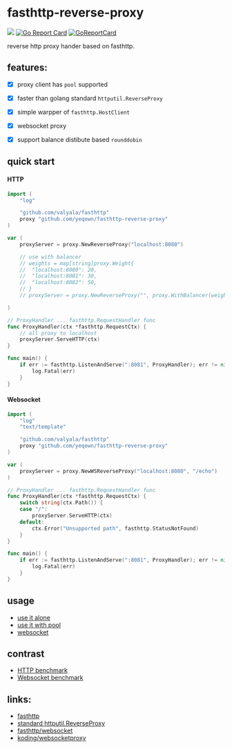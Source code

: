 # fasthttp-reverse-proxy
![](https://img.shields.io/badge/LICENSE-MIT-blue.svg) [![Go Report Card](https://goreportcard.com/badge/github.com/yeqown/fasthttp-reverse-proxy)](https://goreportcard.com/report/github.com/yeqown/fasthttp-reverse-proxy) [![GoReportCard](https://godoc.org/github.com/yeqown/fasthttp-reverse-proxy?status.svg)](https://godoc.org/github.com/yeqown/fasthttp-reverse-proxy)

reverse http proxy hander based on fasthttp.

## features:

* [x] proxy client has `pool` supported

* [x] faster than golang standard `httputil.ReverseProxy`

* [x] simple warpper of `fasthttp.HostClient` 

* [x] websocket proxy

* [x] support balance distibute based `rounddobin`

## quick start

#### HTTP
```go
import (
	"log"

	"github.com/valyala/fasthttp"
	proxy "github.com/yeqown/fasthttp-reverse-proxy"
)

var (
	proxyServer = proxy.NewReverseProxy("localhost:8080")

	// use with balancer
	// weights = map[string]proxy.Weight{
	// 	"localhost:8080": 20,
	// 	"localhost:8081": 30,
	// 	"localhost:8082": 50,
	// }
	// proxyServer = proxy.NewReverseProxy("", proxy.WithBalancer(weights))

)

// ProxyHandler ... fasthttp.RequestHandler func
func ProxyHandler(ctx *fasthttp.RequestCtx) {
	// all proxy to localhost
	proxyServer.ServeHTTP(ctx)
}

func main() {
	if err := fasthttp.ListenAndServe(":8081", ProxyHandler); err != nil {
		log.Fatal(err)
	}
}
```

#### Websocket

```go
import (
	"log"
	"text/template"

	"github.com/valyala/fasthttp"
	proxy "github.com/yeqown/fasthttp-reverse-proxy"
)

var (
	proxyServer = proxy.NewWSReverseProxy("localhost:8080", "/echo")
)

// ProxyHandler ... fasthttp.RequestHandler func
func ProxyHandler(ctx *fasthttp.RequestCtx) {
	switch string(ctx.Path()) {
	case "/":
		proxyServer.ServeHTTP(ctx)
	default:
		ctx.Error("Unsupported path", fasthttp.StatusNotFound)
	}
}

func main() {
	if err := fasthttp.ListenAndServe(":8081", ProxyHandler); err != nil {
		log.Fatal(err)
	}
}
```

## usage

* [use it alone](./examples/fasthttp-reverse-proxy/proxy.go)
* [use it with pool](./examples/fasthttp-reverse-proxy-with-pool/pool.go)
* [websocket](./examples/ws-fasthttp-reverse-proxy)

## contrast

* [HTTP benchmark](./docs/http-benchmark.md)
* [Websocket benchmark](./docs/ws-benchmark.md)

## links:

* [fasthttp](https://github.com/valyala/fasthttp)
* [standard httputil.ReverseProxy](https://golang.org/pkg/net/http/httputil/#ReverseProxy)
* [fasthttp/websocket](https://github.com/fasthttp/websocket)
* [koding/websocketproxy](https://github.com/koding/websocketproxy)
